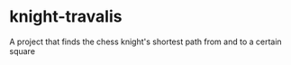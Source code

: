 # knight-travalis
A project that finds the chess knight's shortest path from and to a certain square
